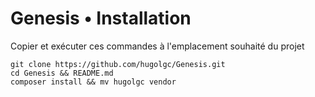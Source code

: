 # Genesis • Installation 


Copier et exécuter ces commandes à l'emplacement souhaité du projet

```
git clone https://github.com/hugolgc/Genesis.git
cd Genesis && README.md
composer install && mv hugolgc vendor
```
